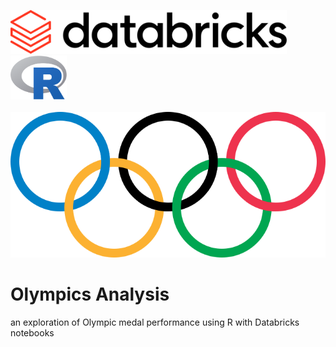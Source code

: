 <img src="https://raw.githubusercontent.com/AnalyticJeremy/Olympics_Analysis/main/img/logos/databricks.svg" height="70" /> &nbsp; &nbsp; &nbsp; <img src="https://raw.githubusercontent.com/AnalyticJeremy/Olympics_Analysis/main/img/logos/r.svg" height="70" /><br /><br />
<img src="https://raw.githubusercontent.com/AnalyticJeremy/Olympics_Analysis/main/img/logos/olympics.svg" width="550" />

# Olympics Analysis

an exploration of Olympic medal performance using R with Databricks notebooks
